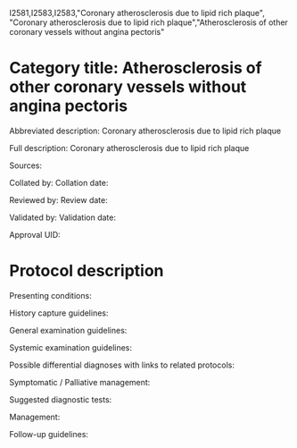 I2581,I2583,I2583,"Coronary atherosclerosis due to lipid rich plaque", "Coronary atherosclerosis due to lipid rich plaque","Atherosclerosis of other coronary vessels without angina pectoris"
# Category title: Atherosclerosis of other coronary vessels without angina pectoris

Abbreviated description: Coronary atherosclerosis due to lipid rich plaque

Full description: Coronary atherosclerosis due to lipid rich plaque

Sources:

Collated by:
Collation date:

Reviewed by:
Review date:

Validated by:
Validation date:

Approval UID:

# Protocol description

Presenting conditions:

History capture guidelines:

General examination guidelines:

Systemic examination guidelines:

Possible differential diagnoses with links to related protocols:

Symptomatic / Palliative management:

Suggested diagnostic tests:

Management:

Follow-up guidelines:
